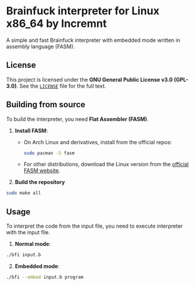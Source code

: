 # Brainfuck interpreter for Linux x86_64 by Incremnt
A simple and fast Brainfuck interpreter with embedded mode written in assembly language (FASM).

## License
This project is licensed under the **GNU General Public License v3.0 (GPL-3.0)**.
See the [`LICENSE`](LICENSE) file for the full text.

## Building from source
To build the interpreter, you need **Flat Assembler (FASM)**.

1.  **Install FASM**:
    *   On Arch Linux and derivatives, install from the official repos:
        ```bash
        sudo pacman -S fasm
        ```
    *   For other distributions, download the Linux version from the [official FASM website](https://flatassembler.net/).

2.  **Build the repository**
   ```bash
   sudo make all
   ```

## Usage
To interpret the code from the input file, you need to execute interpreter with the input file.
1.  **Normal mode**:
   ```bash
   ./bfi input.b
   ```
2.  **Embedded mode**:
   ```bash
   ./bfi --embed input.b program
   ```

 
